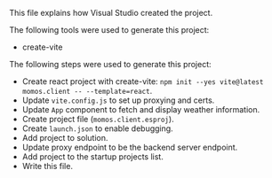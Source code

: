This file explains how Visual Studio created the project.

The following tools were used to generate this project:
- create-vite

The following steps were used to generate this project:
- Create react project with create-vite: `npm init --yes vite@latest momos.client -- --template=react`.
- Update `vite.config.js` to set up proxying and certs.
- Update `App` component to fetch and display weather information.
- Create project file (`momos.client.esproj`).
- Create `launch.json` to enable debugging.
- Add project to solution.
- Update proxy endpoint to be the backend server endpoint.
- Add project to the startup projects list.
- Write this file.
